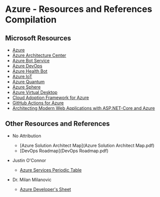 # Azure - Resources and References Compilation 

## Microsoft Resources

- [Azure](https://docs.microsoft.com/en-us/azure/)
- [Azure Architecture Center](https://docs.microsoft.com/en-us/azure/architecture/)
- [Azure Bot Service](https://docs.microsoft.com/en-us/bot-framework/)
- [Azure DevOps](https://docs.microsoft.com/en-us/azure/devops/)
- [Azure Health Bot](https://docs.microsoft.com/en-us/azure/health-bot/)
- [Azure IoT](https://docs.microsoft.com/en-us/azure/iot-fundamentals/)
- [Azure Quantum](https://docs.microsoft.com/en-us/azure/quantum)
- [Azure Sphere](https://docs.microsoft.com/en-us/azure-sphere/)
- [Azure Virtual Desktop](https://docs.microsoft.com/en-us/azure/virtual-desktop)
- [Cloud Adoption Framework for Azure](https://docs.microsoft.com/en-us/azure/cloud-adoption-framework/)
- [GitHub Actions for Azure](https://docs.microsoft.com/en-us/azure/developer/github/github-actions)
- [Architecting Modern Web Applications with ASP.NET-Core and Azure](Architecting-Modern-Web-Applications-with-ASP.NET-Core-and-Azure.pdf)

## Other Resources and References

- No Attribution 
  - [Azure Solution Architect Map](Azure Solution Architect Map.pdf)
  - [DevOps Roadmap](DevOps Roadmap.pdf)
 
 - Justin O'Connor 
   - [Azure Services Periodic Table](azure-services-periodic-table-v1-1.pdf)

- Dr. Milan Milanovic
  - [Azure Developer's Sheet](Azure_Developers_2_page_sheet_light.pdf)
